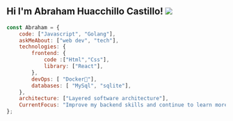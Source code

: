 <h2>Hi I'm Abraham Huacchillo Castillo!  <img src="https://c.tenor.com/np69chcpefyaaaac/pixel-art.gif width="50"></h2>


```javascript
const Abraham = {
    code: ["Javascript", "Golang"],
    askMeAbout: ["web dev", "tech"],
    technologies: {
        frontend: {
            code :["Html","Css"],
            library: ["React"],
        },
        devOps: [ "Docker🐳"],
        databases: [ "MySql", "sqlite"],
    },
    architecture: ["Layered software architecture"],
    CurrentFocus: "Improve my backend skills and continue to learn more",
};
```
